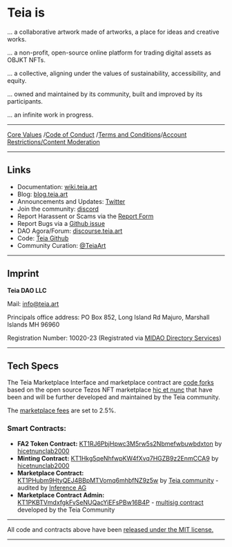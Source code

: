 # Teia is

... a collaborative artwork made of artworks, a place for ideas and creative works.

... a non-profit, open-source online platform for trading digital assets as OBJKT NFTs.

... a collective, aligning under the values of sustainability, accessibility, and equity.

... owned and maintained by its community, built and improved by its participants.

... an infinite work in progress.

---

[Core Values](https://github.com/teia-community/teia-docs/wiki/Core-Values-Code-of-Conduct-Terms-and-Conditions#core-values) /[Code of Conduct](https://github.com/teia-community/teia-docs/wiki/Core-Values-Code-of-Conduct-Terms-and-Conditions#code-of-conduct) /[Terms and Conditions](https://github.com/teia-community/teia-docs/wiki/Core-Values-Code-of-Conduct-Terms-and-Conditions#terms-and-conditions)/[Account Restrictions/Content Moderation](https://github.com/teia-community/teia-docs/wiki/Core-Values-Code-of-Conduct-Terms-and-Conditions#content-moderation)



---

## Links

- Documentation: [wiki.teia.art](https://github.com/teia-community/teia-docs/wiki)
- Blog: [blog.teia.art](https://blog.teia.art)
- Announcements and Updates: [Twitter](https://twitter.com/TeiaCommunity)
- Join the community: [discord](https://discord.com/invite/7pZrPCcgnG)
- Report Harassent or Scams via the [Report Form](https://docs.google.com/forms/d/e/1FAIpQLSeuBmNJjTiROSbHXXiQ5e-ia6fFywHKZ7Dj4-7sZtyltGY3yA/viewform)
- Report Bugs via a [Github issue](https://github.com/teia-community/teia-ui/issues)
- DAO Agora/Forum: [discourse.teia.art](https://discourse.teia.art/)
- Code: [Teia Github](https://github.com/teia-community)
- Community Curation: [@TeiaArt](https://twitter.com/TeiaCommunity)

---

## Imprint

**Teia DAO LLC**

Mail: info@teia.art

Principals office address: PO Box 852, Long Island Rd Majuro, Marshall Islands MH 96960

Registration Number: 10020-23 (Registrated via [MIDAO Directory Services](https://www.midao.org/))


  
---

## Tech Specs

The Teia Marketplace Interface and marketplace contract are [code forks](https://github.com/teia-community/teia-ui) based on the open source Tezos NFT marketplace [hic et nunc](https://github.com/hicetnunc2000) that have been and will be further developed and maintained by the Teia community. 

The [marketplace fees](https://github.com/teia-community/teia-docs/wiki/Marketplace-Fees) are set to 2.5%.

### Smart Contracts:
- **FA2 Token Contract:** [KT1RJ6PbjHpwc3M5rw5s2Nbmefwbuwbdxton](https://tzstats.com/KT1RJ6PbjHpwc3M5rw5s2Nbmefwbuwbdxton) by [hicetnunclab2000](https://github.com/hicetnunc2000/objkt-swap)
- **Minting Contract:** [KT1Hkg5qeNhfwpKW4fXvq7HGZB9z2EnmCCA9](https://tzkt.io/KT1Hkg5qeNhfwpKW4fXvq7HGZB9z2EnmCCA9/operations/) by [hicetnunclab2000](https://github.com/hicetnunc2000/objkt-swap)
- **Marketplace Contract:** [KT1PHubm9HtyQEJ4BBpMTVomq6mhbfNZ9z5w](https://tzkt.io/KT1PHubm9HtyQEJ4BBpMTVomq6mhbfNZ9z5w/operations/) by [Teia community](https://github.com/teia-community/teia-smart-contracts/blob/main/python/contracts/teiaMarketplace_v1.py) - audited by [Inference AG](https://github.com/InferenceAG/ReportPublications/blob/master/Inference%20AG%20-%20Teia%20community%20-%20marketplace%20%26%20multisig%20-%20v1.0.pdf)
- **Marketplace Contract Admin:** [KT1PKBTVmdxfgkFvSeNUQacYiEFsPBw16B4P](https://tzkt.io/KT1PKBTVmdxfgkFvSeNUQacYiEFsPBw16B4P/operations/) - [multisig contract](https://multisign.onrender.com/) developed by the Teia Community



---

All code and contracts above have been [released under the MIT license.](https://github.com/teia-community/teia-ui/blob/main/LICENSE)

---
